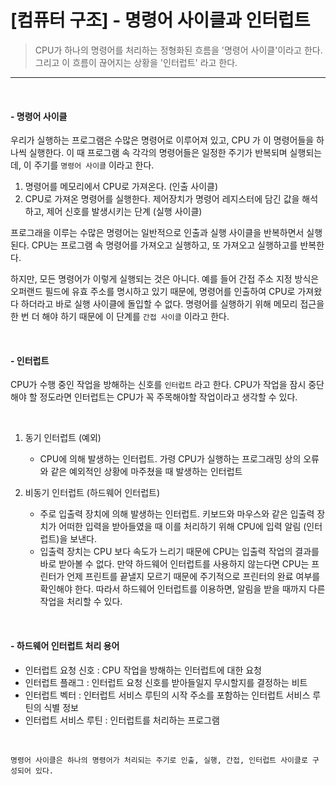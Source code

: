 # [컴퓨터 구조] - 명령어 사이클과 인터럽트

> CPU가 하나의 명령어를 처리하는 정형화된 흐름을 '명령어 사이클'이라고 한다. 그리고 이 흐름이 끊어지는 상황을 '인터럽트' 라고 한다.

<hr>

<br>

#### - 명령어 사이클

우리가 실행하는 프로그램은 수많은 명령어로 이루어져 있고, CPU 가 이 명령어들을 하나씩 실행한다. 이 때 프로그램 속 각각의 명령어들은 일정한 주기가 반복되며 실행되는데, 이 주기를 `명령어 사이클` 이라고 한다. 

1. 명령어를 메모리에서 CPU로 가져온다. (인출 사이클)
2. CPU로 가져온 명령어를 실행한다. 제어장치가 명령어 레지스터에 담긴 값을 해석하고, 제어 신호를 발생시키는 단계 (실행 사이클)

프로그래을 이루는 수많은 명령어는 일반적으로 인출과 실행 사이클을 반복하면서 실행된다. CPU는 프로그램 속 명령어를 가져오고 실행하고, 또 가져오고 실행하고를 반복한다.

하지만, 모든 명령어가 이렇게 실행되는 것은 아니다. 예를 들어 간접 주소 지정 방식은 오퍼랜드 필드에 유효 주소를 명시하고 있기 때문에, 명령어를 인출하여 CPU로 가져왔다 하더라고 바로 실행 사이클에 돌입할 수 없다. 명령어를 실행하기 위해 메모리 접근을 한 번 더 해야 하기 때문에 이 단계를 `간접 사이클` 이라고 한다.

<br>

#### - 인터럽트

CPU가 수행 중인 작업을 방해하는 신호를 `인터럽트` 라고 한다. CPU가 작업을 잠시 중단해야 할 정도라면 인터럽트는 CPU가 꼭 주목해야할 작업이라고 생각할 수 있다.

<br>

1. 동기 인터럽트 (예외)
   - CPU에 의해 발생하는 인터럽트. 가령 CPU가 실행하는 프로그래밍 상의 오류와 같은 예외적인 상황에 마주쳤을 때 발생하는 인터럽트

2. 비동기 인터럽트 (하드웨어 인터럽트)
   - 주로 입출력 장치에 의해 발생하는 인터럽트. 키보드와 마우스와 같은 입출력 장치가 어떠한 입력을 받아들였을 때 이를 처리하기 위해 CPU에 입력 알림 (인터럽트)을 보낸다.
   - 입출력 장치는 CPU 보다 속도가 느리기 때문에 CPU는 입출력 작업의 결과를 바로 받아볼 수 없다. 만약 하드웨어 인터럽트를 사용하지 않는다면 CPU는 프린터가 언제 프린트를 끝낼지 모르기 때문에 주기적으로 프린터의 완료 여부를 확인해야 한다. 따라서 하드웨어 인터럽트를 이용하면, 알림을 받을 때까지 다른 작업을 처리할 수 있다. 

<br>

#### - 하드웨어 인터럽트 처리 용어

- 인터럽트 요청 신호 : CPU 작업을 방해하는 인터럽트에 대한 요청
- 인터럽트 플래그 : 인터럽트 요청 신호를 받아들일지 무시할지를 결정하는 비트
- 인터럽트 벡터 : 인터럽트 서비스 루틴의 시작 주소를 포함하는 인터럽트 서비스 루틴의 식별 정보
- 인터럽트 서비스 루틴 : 인터럽트를 처리하는 프로그램

<br>

```text
명령어 사이클은 하나의 명령어가 처리되는 주기로 인출, 실행, 간접, 인터럽트 사이클로 구성되어 있다.
```

